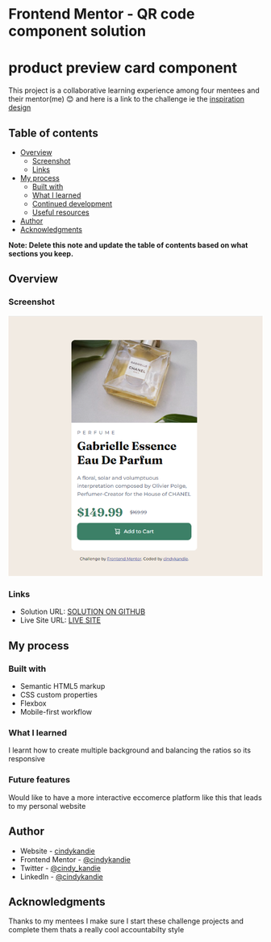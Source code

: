 
# Frontend Mentor - QR code component solution
# product preview card component
This project is a collaborative learning experience among four mentees and their mentor(me) 😊 and here is a link to the challenge ie the [inspiration design](https://www.frontendmentor.io/challenges/product-preview-card-component-GO7UmttRfa)

## Table of contents

- [Overview](#overview)
  - [Screenshot](#screenshot)
  - [Links](#links)
- [My process](#my-process)
  - [Built with](#built-with)
  - [What I learned](#what-i-learned)
  - [Continued development](#continued-development)
  - [Useful resources](#useful-resources)
- [Author](#author)
- [Acknowledgments](#acknowledgments)

**Note: Delete this note and update the table of contents based on what sections you keep.**

## Overview

### Screenshot

![](images/screenshot.png)


### Links

- Solution URL: [SOLUTION ON GITHUB](https://github.com/cindykandie/product-preview-card/)
- Live Site URL: [LIVE SITE](https://cindykandie.github.io/product-preview-card/)

## My process

### Built with

- Semantic HTML5 markup
- CSS custom properties
- Flexbox
- Mobile-first workflow

### What I learned
I learnt how to create multiple background and balancing the ratios so its responsive

### Future features

Would like to have a more interactive eccomerce platform like this that leads to my personal website



## Author

- Website - [cindykandie](https://cindykandie.github.io/portfolio)
- Frontend Mentor - [@cindykandie](https://www.frontendmentor.io/profile/cindykandie)
- Twitter - [@cindy_kandie](https://www.twitter.com/cindy_kandie)
- LinkedIn - [@cindykandie](https://www.linkedin.com/in/cindykandie)


## Acknowledgments

Thanks to my mentees I make sure I start these challenge projects and complete them thats a really cool accountabilty style


